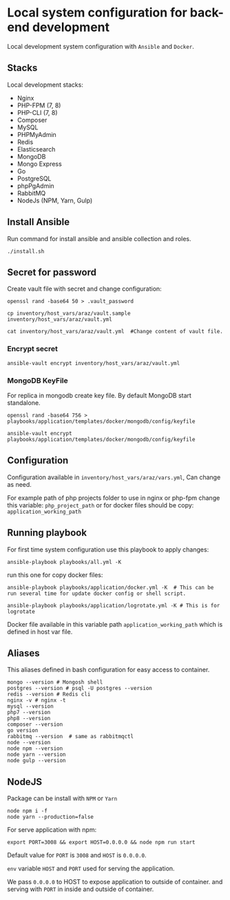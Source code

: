 # Local system configuration for back-end development

Local development system configuration with `Ansible` and `Docker`.

## Stacks

Local development stacks:

- Nginx
- PHP-FPM (7, 8)
- PHP-CLI (7, 8)
- Composer
- MySQL
- PHPMyAdmin
- Redis
- Elasticsearch
- MongoDB
- Mongo Express
- Go
- PostgreSQL
- phpPgAdmin
- RabbitMQ
- NodeJs (NPM, Yarn, Gulp)

## Install Ansible

Run command for install ansible and ansible collection and roles.

```
./install.sh
```

## Secret for password

Create vault file with secret and change configuration:

```
openssl rand -base64 50 > .vault_password

cp inventory/host_vars/araz/vault.sample inventory/host_vars/araz/vault.yml

cat inventory/host_vars/araz/vault.yml  #Change content of vault file.

```

### Encrypt secret

```
ansible-vault encrypt inventory/host_vars/araz/vault.yml
```

### MongoDB KeyFile

For replica in mongodb create key file. By default MongoDB start standalone.

```
openssl rand -base64 756 > playbooks/application/templates/docker/mongodb/config/keyfile

ansible-vault encrypt playbooks/application/templates/docker/mongodb/config/keyfile

```

## Configuration

Configuration available in `inventory/host_vars/araz/vars.yml`, Can change as need.

For example path of php projects folder to use in nginx or php-fpm change this variable: `php_project_path` or for docker files should be copy: `application_working_path`

## Running playbook

For first time system configuration use this playbook to apply changes:

```
ansible-playbook playbooks/all.yml -K
```

run this one for copy docker files:

```
ansible-playbook playbooks/application/docker.yml -K  # This can be run several time for update docker config or shell script.

ansible-playbook playbooks/application/logrotate.yml -K # This is for logrotate
```

Docker file available in this variable path `application_working_path` which is defined in host var file.

## Aliases

This aliases defined in bash configuration for easy access to container.

```
mongo --version # Mongosh shell
postgres --version # psql -U postgres --version
redis --version # Redis cli
nginx -v # nginx -t
mysql --version
php7 --version
php8 --version
composer --version
go version
rabbitmq --version  # same as rabbitmqctl
node --version
node npm --version
node yarn --version
node gulp --version
```

## NodeJS

Package can be install with `NPM` or `Yarn`

```
node npm i -f
node yarn --production=false

```

For serve application with npm:

```
export PORT=3008 && export HOST=0.0.0.0 && node npm run start
```

Default value for `PORT` is `3008` and `HOST` is `0.0.0.0`.

`env` variable `HOST` and `PORT` used for serving the application.

We pass `0.0.0.0` to HOST to expose application to outside of container. and serving with `PORT` in inside and outside of container.